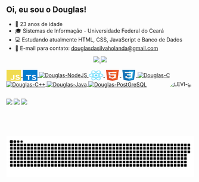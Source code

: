 ## Oi, eu sou o Douglas!
- 👤 23 anos de idade
- 🎓 Sistemas de Informação - Universidade Federal do Ceará
- 💻 Estudando atualmente HTML, CSS, JavaScript e Banco de Dados
- 💼 E-mail para contato: douglasdasilvaholanda@gmail.com

<div align="center">
  <a href="https://github.com/Douglas10Holanda">
  <img height="170em" src="https://github-readme-stats.vercel.app/api?username=Douglas10Holanda&show_icons=true&theme=dark&include_all_commits=true&count_private=true"/>
  <img height="170em" src="https://github-readme-stats.vercel.app/api/top-langs/?username=Douglas10Holanda&layout=compact&langs_count=7&theme=dark"/>
</div>
  
<div style="display: inline_block"><br>
  <img align="center" alt="Douglas-Js" height="30" width="40" src="https://raw.githubusercontent.com/devicons/devicon/master/icons/javascript/javascript-plain.svg">
  <img align="center" alt="Douglas-Ts" height="30" width="40" src="https://raw.githubusercontent.com/devicons/devicon/master/icons/typescript/typescript-plain.svg">
  <img align="center" alt="Douglas-NodeJS" height="30" width="40" src="https://cdn.jsdelivr.net/gh/devicons/devicon/icons/nodejs/nodejs-original-wordmark.svg">
  <img align="center" alt="Douglas-React" height="30" width="40" src="https://raw.githubusercontent.com/devicons/devicon/master/icons/react/react-original.svg">
  <img align="center" alt="Douglas-HTML" height="30" width="40" src="https://raw.githubusercontent.com/devicons/devicon/master/icons/html5/html5-original.svg">
  <img align="center" alt="Douglas-CSS" height="30" width="40" src="https://raw.githubusercontent.com/devicons/devicon/master/icons/css3/css3-original.svg">
  <img align="center" alt="Douglas-C" height="30" width="40" src="https://cdn.jsdelivr.net/gh/devicons/devicon/icons/c/c-original.svg" />
  <img align="center" alt="Douglas-C++" height="30" width="40" src="https://cdn.jsdelivr.net/gh/devicons/devicon/icons/cplusplus/cplusplus-original.svg">
  <img align="center" alt="Douglas-Java" height="30" width="40" src="https://cdn.jsdelivr.net/gh/devicons/devicon/icons/java/java-original.svg">
  <img align="center" alt="Douglas-PostGreSQL" height="30" width="40" src="https://cdn.jsdelivr.net/gh/devicons/devicon/icons/postgresql/postgresql-original.svg">
  <img align="right" alt="LEVI-gif" height="150" style="border-radius:50px;" src="https://c.tenor.com/-F1llo2Z2CIAAAAC/levi-ackerman.gif">
</div>

##
  
<div>
    <a href = "mailto:contatodpiglasdasilvaholanda@gmail.com"><img src="https://img.shields.io/badge/Gmail-D14836?style=for-the-badge&logo=gmail&logoColor=white" target="_blank"></a>
   <a href="https://www.linkedin.com/in/douglas-holanda-9175901a0/" target="_blank"><img src="https://img.shields.io/badge/-LinkedIn-%230077B5?style=for-the-badge&logo=linkedin&logoColor=white" target="_blank"></a>
  <a href="https://www.instagram.com/_douglasholanda/" target="_blank"><img src="https://img.shields.io/badge/-Instagram-%23E4405F?style=for-the-badge&logo=instagram&logoColor=white" target="_blank"></a>
 
![Snake animation](https://github.com/Douglas10Holanda/Douglas10Holanda/blob/output/github-contribution-grid-snake.svg)
